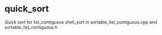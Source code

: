 # quick_sort
Quick sort for list_contiguous
shell_sort in sortable_list_contiguous.cpp and sortable_list_contiguous.h
